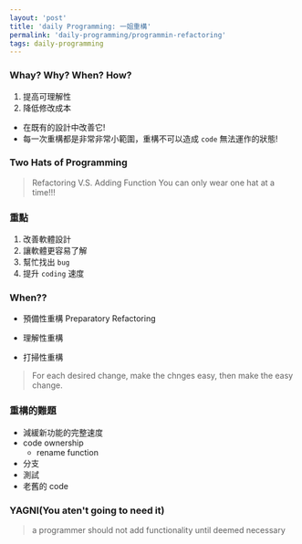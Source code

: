 ```yaml
---
layout: 'post'
title: 'daily Programming: 一姐重構'
permalink: 'daily-programming/programmin-refactoring'
tags: daily-programming
---
```


### Whay? Why? When? How?

1. 提高可理解性
2. 降低修改成本

- 在既有的設計中改善它!
- 每一次重構都是非常非常小範圍，重構不可以造成 `code` 無法運作的狀態!

### Two Hats of Programming

> Refactoring V.S. Adding Function
> You can only wear one hat at a time!!!


### 重點

1. 改善軟體設計
2. 讓軟體更容易了解
3. 幫忙找出 `bug`
4. 提升 `coding` 速度

### When??

- 預備性重構 Preparatory Refactoring 

- 理解性重構

- 打掃性重構

> For each desired change, make the chnges easy, then make the easy change. 

### 重構的難題

- 減緩新功能的完整速度
- code ownership
   - rename function
- 分支
- 測試
- 老舊的 code

### YAGNI(You aten't going to need it)

> a programmer should not add functionality until deemed necessary







